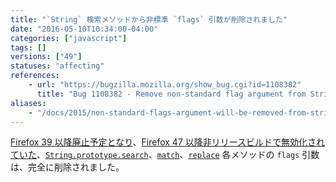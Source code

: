 ```yaml
---
title: "`String` 検索メソッドから非標準 `flags` 引数が削除されました"
date: "2016-05-10T10:34:00-04:00"
categories: ["javascript"]
tags: []
versions: ["49"]
statuses: "affecting"
references:
    - url: "https://bugzilla.mozilla.org/show_bug.cgi?id=1108382"
      title: "Bug 1108382 - Remove non-standard flag argument from String.prototype.{search,match,replace}"
aliases:
    - "/docs/2015/non-standard-flags-argument-will-be-removed-from-string-search-methods/"
---
```

[Firefox 39 以降廃止予定となり](https://www.fxsitecompat.com/ja/docs/2015/non-standard-flags-argument-of-string-methods-has-been-deprecated/)、[Firefox 47 以降非リリースビルドで無効化されていた](https://www.fxsitecompat.com/ja/docs/2016/non-standard-flags-argument-of-string-methods-has-been-disabled-in-non-release-builds/)、[`String.prototype.search`](https://developer.mozilla.org/ja/docs/Web/JavaScript/Reference/Global_Objects/String/search)、[`match`](https://developer.mozilla.org/ja/docs/Web/JavaScript/Reference/Global_Objects/String/match)、[`replace`](https://developer.mozilla.org/ja/docs/Web/JavaScript/Reference/Global_Objects/String/replace) 各メソッドの `flags` 引数は、完全に削除されました。
